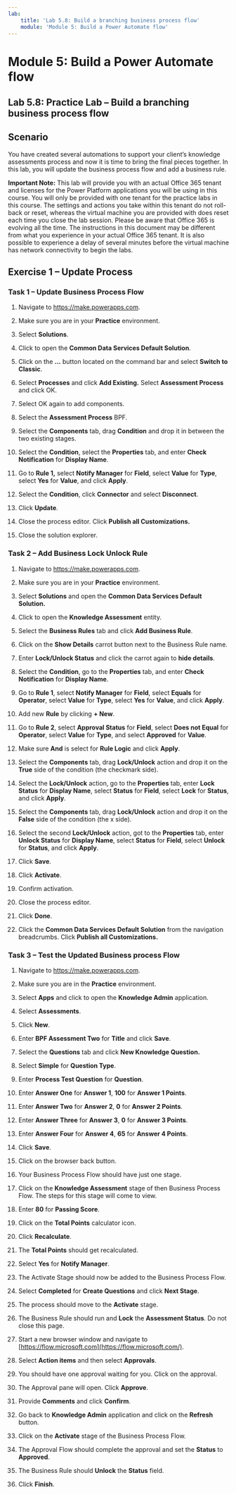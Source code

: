 ```yaml
---
lab:
    title: 'Lab 5.8: Build a branching business process flow'
    module: 'Module 5: Build a Power Automate flow'
---
```


Module 5: Build a Power Automate flow
================================

## Lab 5.8: Practice Lab – Build a branching business process flow

Scenario
--------

You have created several automations to support your client’s knowledge
assessments process and now it is time to bring the final pieces together. In
this lab, you will update the business process flow and add a business rule.

**Important Note:** This lab will provide you with an actual Office 365 tenant
and licenses for the Power Platform applications you will be using in this
course. You will only be provided with one tenant for the practice labs in this
course. The settings and actions you take within this tenant do not roll-back or
reset, whereas the virtual machine you are provided with does reset each time
you close the lab session. Please be aware that Office 365 is evolving all the time. The
instructions in this document may be different from what you experience in your
actual Office 365 tenant. It is also possible to experience a delay of several
minutes before the virtual machine has network connectivity to begin the labs.

Exercise 1 – Update Process 
----------------------------

### Task 1 – Update Business Process Flow

1.  Navigate to https://make.powerapps.com.

2.  Make sure you are in your **Practice** environment.

3.  Select **Solutions**.

4.  Click to open the **Common Data Services Default Solution**.

5.  Click on the **…** button located on the command bar and select **Switch to Classic**.

6.  Select **Processes** and click **Add Existing.** Select **Assessment Process** and click OK.

6. Select OK again to add components.

6. Select the **Assessment Process** BPF.

7.  Select the **Components** tab, drag **Condition** and drop it in between the
    two existing stages.

8.  Select the **Condition**, select the **Properties** tab, and enter **Check
    Notification** for **Display Name**.

9.  Go to **Rule 1,** select **Notify Manager** for **Field**, select **Value**
    for **Type**, select **Yes** for **Value**, and click **Apply**.

10. Select the **Condition**, click **Connector** and select **Disconnect**.

11. Click **Update**.

12. Close the process editor. Click **Publish all Customizations.**

13. Close the solution explorer.

### Task 2 – Add Business Lock Unlock Rule

1.  Navigate to https://make.powerapps.com.

2.  Make sure you are in your **Practice** environment.

3.  Select **Solutions** and open the **Common Data Services Default Solution.**

4.  Click to open the **Knowledge Assessment** entity.

5.  Select the **Business Rules** tab and click **Add Business Rule**.

6.  Click on the **Show Details** carrot button next to the Business Rule name.

7.  Enter **Lock/Unlock Status** and click the carrot again to **hide details**.

8.  Select the **Condition**, go to the **Properties** tab, and enter **Check
    Notification** for **Display Name**.

9.  Go to **Rule 1**, select **Notify Manager** for **Field**, select **Equals**
    for **Operator**, select **Value** for **Type**, select **Yes** for
    **Value**, and click **Apply**.

10. Add new **Rule** by clicking **+ New**.

11. Go to **Rule 2**, select **Approval Status** for **Field**, select **Does
    not Equal** for **Operator**, select **Value** for **Type**, and select
    **Approved** for **Value**.

12. Make sure **And** is select for **Rule Logic** and click **Apply**.

13. Select the **Components** tab, drag **Lock/Unlock** action and drop it on
    the **True** side of the condition (the checkmark side).

14. Select the **Lock/Unlock** action, go to the **Properties** tab, enter
    **Lock Status** for **Display Name**, select **Status** for
    **Field**, select **Lock** for **Status**, and click **Apply**.

15. Select the **Components** tab, drag **Lock/Unlock** action and drop it on
    the **False** side of the condition (the x side).

16. Select the second **Lock/Unlock** action, got to the **Properties** tab,
    enter **Unlock Status** for **Display Name**, select **Status**
    for **Field**, select **Unlock** for **Status**, and click **Apply**.

17. Click **Save**.

18. Click **Activate**.

19. Confirm activation.

20. Close the process editor.

21. Click **Done**.

22. Click the **Common Data Services Default Solution** from the navigation breadcrumbs. Click **Publish all Customizations.**

### Task 3 – Test the Updated Business process Flow

1.  Navigate to https://make.powerapps.com.

2.  Make sure you are in the **Practice** environment.

3.  Select **Apps** and click to open the **Knowledge Admin** application.

4.  Select **Assessments**.

5.  Click **New**.

6.  Enter **BPF Assessment Two** for **Title** and click **Save**.

7.  Select the **Questions** tab and click **New Knowledge Question.**

8.  Select **Simple** for **Question Type**.

9.  Enter **Process Test Question** for **Question**.

10. Enter **Answer One** for **Answer 1**, **100** for **Answer 1 Points**.

11. Enter **Answer Two** for **Answer 2**, **0** for **Answer 2 Points**.

12. Enter **Answer Three** for **Answer 3**, **0** for **Answer 3 Points**.

13. Enter **Answer Four** for **Answer 4**, **65** for **Answer 4 Points**.

14. Click **Save**.

15. Click on the browser back button.

16. Your Business Process Flow should have just one stage.

17. Click on the **Knowledge Assessment** stage of then Business Process Flow. The steps
    for this stage will come to view.

18. Enter **80** for **Passing Score**.

19. Click on the **Total Points** calculator icon.

20. Click **Recalculate**.

21. The **Total Points** should get recalculated.

22. Select **Yes** for **Notify Manager**.

23. The Activate Stage should now be added to the Business Process Flow.

24. Select **Completed** for **Create Questions** and click **Next Stage**.

25. The process should move to the **Activate** stage.

27. The Business Rule should run and **Lock** the **Assessment Status**. Do not
    close this page.

28. Start a new browser window and navigate to
    [https://flow.microsoft.com](https://flow.microsoft.com/).

29. Select **Action items** and then select **Approvals**.

30. You should have one approval waiting for you. Click on the approval.

31. The Approval pane will open. Click **Approve**.

32. Provide **Comments** and click **Confirm**.

33. Go back to **Knowledge Admin** application and click on the **Refresh**
    button.

34. Click on the **Activate** stage of the Business Process Flow.

35. The Approval Flow should complete the approval and set the **Status** to **Approved**.

36. The Business Rule should **Unlock** the **Status** field.

37. Click **Finish**.
